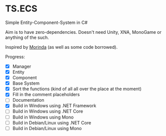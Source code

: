 # TS.ECS
Simple Entity-Component-System in C#

Aim is to have zero-dependencies. Doesn't need Unity, XNA, MonoGame or anything of the such.

Inspired by [Morinda](https://github.com/QuantumFractal/Morinda) (as well as some code borrowed).

Progress:
- [x] Manager
- [x] Entity
- [x] Component
- [x] Base System
- [x] Sort the functions (kind of all all over the place at the moment)
- [x] Fill in the comment placeholders
- [ ] Documentation
- [x] Build in Windows using .NET Framework
- [ ] Build in Windows using .NET Core
- [ ] Build in Windows using Mono
- [ ] Build in Debian/Linux using .NET Core
- [ ] Build in Debian/Linux using Mono
